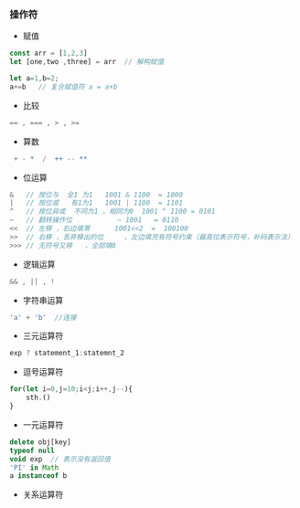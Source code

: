 ### 操作符
+ 赋值
```js
const arr = [1,2,3]
let [one,two ,three] = arr  // 解构赋值

let a=1,b=2;
a+=b   // 复合赋值符 a = a+b
```
+ 比较
```js
== , === , > , >= 
```
+ 算数
```js
 + - *  /  ++ -- **
```
+ 位运算
```js
&   // 按位与  全1 为1   1001 & 1100  = 1000
|   // 按位或   有1为1   1001 | 1100  = 1101
^   // 按位异或  不同为1 ，相同为0  1001 ^ 1100 = 0101  
~   // 翻转操作位           ~ 1001   = 0110
<<  // 左移 ，右边填零      1001<<2  =  100100
>>  // 右移 ，丢弃移出的位     ，左边填充有符号约束（最高位表示符号，补码表示法）
>>> // 无符号又移   ，全部填0
```
+ 逻辑运算
```js
&& , || , !
```
+ 字符串运算
```js
'a' + 'b'  //连接
```
+ 三元运算符
```js
exp ? statement_1:statemnt_2
```
+ 逗号运算符
```js
for(let i=0,j=10;i<j;i++,j--){
    sth.()
}
```
+ 一元运算符
```js
delete obj[key]
typeof null 
void exp  // 表示没有返回值
'PI' in Math
a instanceof b


```
+ 关系运算符
```js

```